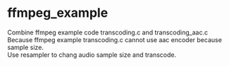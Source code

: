 # ffmpeg_example
Combine ffmpeg example code transcoding.c and transcoding_aac.c \
Because ffmpeg example transcoding.c cannot use aac encoder because sample size. \
Use resampler to chang audio sample size and transcode.
